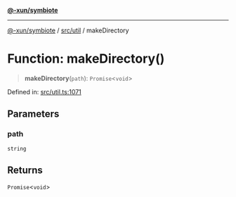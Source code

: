 [**@-xun/symbiote**](../../../README.md)

***

[@-xun/symbiote](../../../README.md) / [src/util](../README.md) / makeDirectory

# Function: makeDirectory()

> **makeDirectory**(`path`): `Promise`\<`void`\>

Defined in: [src/util.ts:1071](https://github.com/Xunnamius/symbiote/blob/4058415994948905c0e64092da29324812f36a24/src/util.ts#L1071)

## Parameters

### path

`string`

## Returns

`Promise`\<`void`\>
